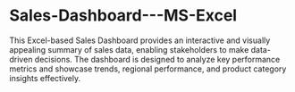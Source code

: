 # Sales-Dashboard---MS-Excel
This Excel-based Sales Dashboard provides an interactive and visually appealing summary of sales data, enabling stakeholders to make data-driven decisions. The dashboard is designed to analyze key performance metrics and showcase trends, regional performance, and product category insights effectively.
